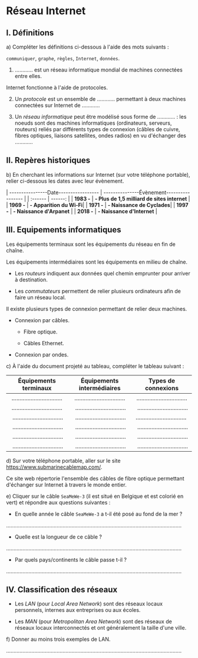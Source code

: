 # Réseau Internet

## I. Définitions 

a) Compléter les définitions ci-dessous à l'aide des mots suivants :

`communiquer`, `graphe`, `règles`, `Internet`, `données`.

1) ............ est un réseau informatique mondial de machines connectées entre elles.

Internet fonctionne à l'aide de protocoles.

2) Un *protocole* est un ensemble de ............ permettant à deux machines connectées sur Internet de ............

3) Un *réseau informatique* peut être modélisé sous forme de ............ : les noeuds sont des machines informatiques (ordinateurs, serveurs, routeurs) reliés par différents types de connexion (câbles de cuivre, fibres optiques, liaisons satellites, ondes radios) en vu d'échanger des ............

## II. Repères historiques

b) En cherchant les informations sur Internet (sur votre téléphone portable), relier ci-dessous les dates avec leur évènement.

| ----------------Date----------------- | ---------------Évènement----------------- |
| :------ | ------: |
| **1983 -** | **- Plus de 1,5 milliard de sites internet** |
| **1969 -** | **- Apparition du Wi-Fi**|
| **1971 -** | **- Naissance de Cyclades**|
| **1997 -** | **- Naissance d'Arpanet** |
| **2018 -** | **- Naissance d'Internet** |

## III. Equipements informatiques

Les équipements terminaux sont les équipements du réseau en fin de chaîne.

Les équipements intermédiaires sont les équipements en milieu de chaîne.

- Les *routeurs* indiquent aux données quel chemin emprunter pour arriver à destination. 

- Les *commutateurs* permettent de relier plusieurs ordinateurs afin de faire un réseau local.

Il existe plusieurs types de connexion permettant de relier deux machines.

- Connexion par câbles.

    + Fibre optique.

    + Câbles Ethernet.

- Connexion par ondes.

c) À l'aide du document projeté au tableau, compléter le tableau suivant :

| Équipements terminaux | Équipements intermédiaires | Types de connexions |
| :---: | :---: | :---: |
| ................................ | ................................ | ................................ |
| ................................ | ................................ | ................................ |
| ................................ | ................................ | ................................ |
| ................................ | ................................ | ................................ |
| ................................ | ................................ | ................................ |
| ................................ | ................................ | ................................ |

d) Sur votre téléphone portable, aller sur le site https://www.submarinecablemap.com/.

Ce site web répertorie l'ensemble des câbles de fibre optique permettant d'échanger sur Internet à travers le monde entier.

e) Cliquer sur le câble `SeaMeWe-3` (il est situé en Belgique et est colorié en vert) et répondre aux questions suivantes :

- En quelle année le câble `SeaMeWe-3` a t-il été posé au fond de la mer ?

......................................................................................................................

- Quelle est la longueur de ce câble ?

......................................................................................................................

- Par quels pays/continents le câble passe t-il ?

......................................................................................................................

## IV. Classification des réseaux

- Les *LAN* (pour *Local Area Network*) sont des réseaux locaux personnels, internes aux entreprises ou aux écoles.

- Les *MAN* (pour *Metropolitan Area Network*) sont des réseaux de réseaux locaux interconnectés et ont généralement la taille d'une ville.

f) Donner au moins trois exemples de LAN.

......................................................................................................................
